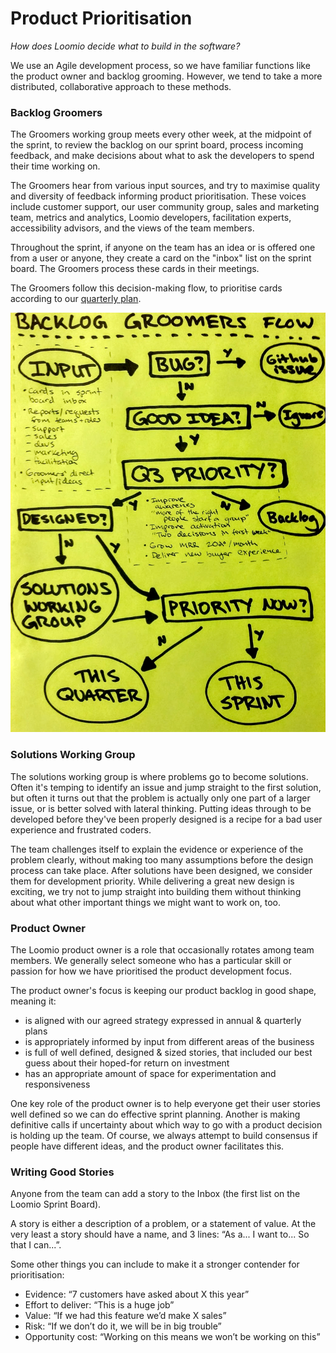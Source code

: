 # Product Prioritisation

*How does Loomio decide what to build in the software?*

We use an Agile development process, so we have familiar functions like the product owner and backlog grooming. However, we tend to take a more distributed, collaborative approach to these methods.

### Backlog Groomers
The Groomers working group meets every other week, at the midpoint of the sprint, to review the backlog on our sprint board, process incoming feedback, and make decisions about what to ask the developers to spend their time working on.

The Groomers hear from various input sources, and try to maximise quality and diversity of feedback informing product prioritisation. These voices include customer support, our user community group, sales and marketing team, metrics and analytics, Loomio developers, facilitation experts, accessibility advisors, and the views of the team members.

Throughout the sprint, if anyone on the team has an idea or is offered one from a user or anyone, they create a card on the "inbox" list on the sprint board. The Groomers process these cards in their meetings.

The Groomers follow this decision-making flow, to prioritise cards according to our [quarterly plan](https://loomio.gitbooks.io/loomio-cooperative-handbook/content/planning.html).

![](groomersflow.png)
### Solutions Working Group

The solutions working group is where problems go to become solutions. Often it's temping to identify an issue and jump straight to the first solution, but often it turns out that the problem is actually only one part of a larger issue, or is better solved with lateral thinking. Putting ideas through to be developed before they've been properly designed is a recipe for a bad user experience and frustrated coders. 

The team challenges itself to explain the evidence or experience of the problem clearly, without making too many assumptions before the design process can take place. After solutions have been designed, we consider them for development priority. While delivering a great new design is exciting, we try not to jump straight into building them without thinking about what other important things we might want to work on, too.


### Product Owner

The Loomio product owner is a role that occasionally rotates among team members. We generally select someone who has a particular skill or passion for how we have prioritised the product development focus.

The product owner's focus is keeping our product backlog in good shape, meaning it:

* is aligned with our agreed strategy expressed in annual & quarterly plans
* is appropriately informed by input from different areas of the business
* is full of well defined, designed & sized stories, that included our best guess about their hoped-for return on investment
* has an appropriate amount of space for experimentation and responsiveness

One key role of the product owner is to help everyone get their user stories well defined so we can do effective sprint planning. Another is making definitive calls if uncertainty about which way to go with a product decision is holding up the team. Of course, we always attempt to build consensus if people have different ideas, and the product owner facilitates this.

### Writing Good Stories

Anyone from the team can add a story to the Inbox (the first list on the Loomio Sprint Board).

A story is either a description of a problem, or a statement of value. At the very least a story should have a name, and 3 lines: “As a... I want to... So that I can...”.

Some other things you can include to make it a stronger contender for prioritisation:

* Evidence: “7 customers have asked about X this year”
* Effort to deliver: “This is a huge job”
* Value: “If we had this feature we’d make X sales”
* Risk: “If we don’t do it, we will be in big trouble”
* Opportunity cost: “Working on this means we won’t be working on this”
    

